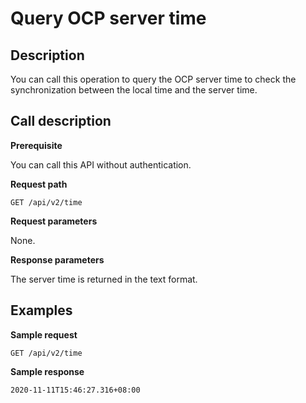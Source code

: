 Query OCP server time 
==========================================



**Description** 
------------------------------------

You can call this operation to query the OCP server time to check the synchronization between the local time and the server time.

**Call description** 
-----------------------------------------

**Prerequisite** 

You can call this API without authentication. 

**Request path** 

`GET /api/v2/time`

**Request parameters** 

None.

**Response parameters** 

The server time is returned in the text format.

**Examples** 
---------------------------------

**Sample request** 

```code
GET /api/v2/time
```



**Sample response** 

```code
2020-11-11T15:46:27.316+08:00
```







